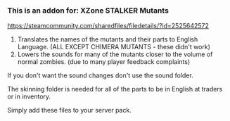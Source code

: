 ### This is an addon for: XZone STALKER Mutants
https://steamcommunity.com/sharedfiles/filedetails/?id=2525642572

1. Translates the names of the mutants and their parts to English Language.  (ALL EXCEPT CHIMERA MUTANTS - these didn't work)
2. Lowers the sounds for many of the mutants closer to the volume of normal zombies. (due to many player feedback complaints)

If you don't want the sound changes don't use the sound folder.

The skinning folder is needed for all of the parts to be in English at traders or in inventory.

Simply add these files to your server pack.
